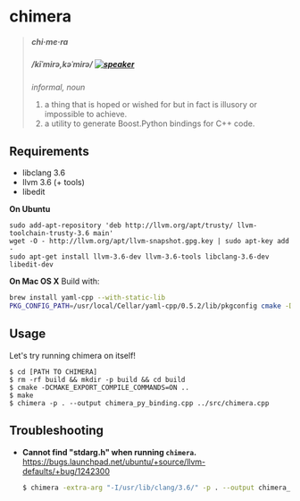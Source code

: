 # chimera #

> ##### chi·me·ra #####
> ##### /kīˈmirə,kəˈmirə/ [![speaker][2]][1] #####
> _*informal*, noun_
>
> 1. a thing that is hoped or wished for but in fact is illusory or impossible to achieve.
> 2. a utility to generate Boost.Python bindings for C++ code.

## Requirements ##

- libclang 3.6
- llvm 3.6 (+ tools)
- libedit

**On Ubuntu**

```
sudo add-apt-repository 'deb http://llvm.org/apt/trusty/ llvm-toolchain-trusty-3.6 main'
wget -O - http://llvm.org/apt/llvm-snapshot.gpg.key | sudo apt-key add -
sudo apt-get install llvm-3.6-dev llvm-3.6-tools libclang-3.6-dev libedit-dev
```

**On Mac OS X** Build with:

```bash
brew install yaml-cpp --with-static-lib
PKG_CONFIG_PATH=/usr/local/Cellar/yaml-cpp/0.5.2/lib/pkgconfig cmake -DLLVM_DIR=/usr/local/opt/llvm/share/llvm/cmake ..
```

## Usage ##
Let's try running chimera on itself!

```
$ cd [PATH TO CHIMERA]
$ rm -rf build && mkdir -p build && cd build
$ cmake -DCMAKE_EXPORT_COMPILE_COMMANDS=ON ..
$ make
$ chimera -p . --output chimera_py_binding.cpp ../src/chimera.cpp
```

## Troubleshooting ##

- **Cannot find "stdarg.h" when running `chimera`.**
  https://bugs.launchpad.net/ubuntu/+source/llvm-defaults/+bug/1242300

  ```bash
  $ chimera -extra-arg "-I/usr/lib/clang/3.6/" -p . --output chimera_py_binding.cpp ../src/chimera.cpp
  ```

[1]: http://www.oxforddictionaries.com/us/media/american_english/us_pron_ogg/c/chi/chime/chimera__us_1_rr.ogg
[2]: https://upload.wikimedia.org/wikipedia/commons/7/74/Speaker_icon.svg
